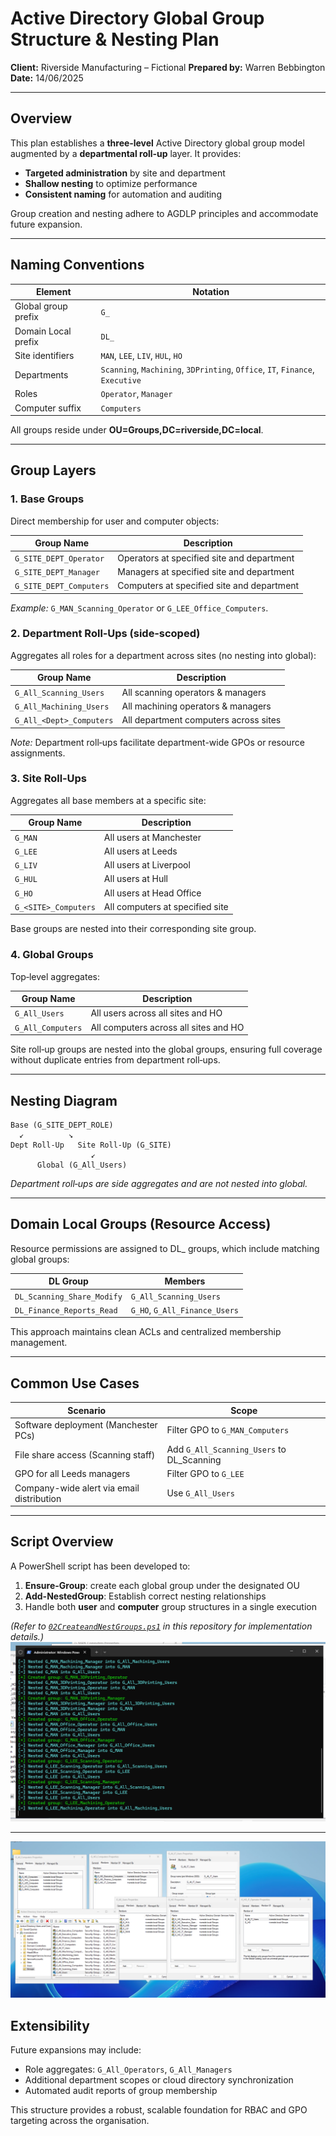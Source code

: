 # Active Directory Global Group Structure & Nesting Plan

**Client:** Riverside Manufacturing – Fictional
**Prepared by:** Warren Bebbington
**Date:** 14/06/2025

---

## Overview

This plan establishes a **three‑level** Active Directory global group model augmented by a **departmental roll‑up** layer. It provides:

* **Targeted administration** by site and department
* **Shallow nesting** to optimize performance
* **Consistent naming** for automation and auditing

Group creation and nesting adhere to AGDLP principles and accommodate future expansion.

---

## Naming Conventions

| Element             | Notation                                                                      |
| ------------------- | ----------------------------------------------------------------------------- |
| Global group prefix | `G_`                                                                          |
| Domain Local prefix | `DL_`                                                                         |
| Site identifiers    | `MAN`, `LEE`, `LIV`, `HUL`, `HO`                                              |
| Departments         | `Scanning`, `Machining`, `3DPrinting`, `Office`, `IT`, `Finance`, `Executive` |
| Roles               | `Operator`, `Manager`                                                         |
| Computer suffix     | `Computers`                                                                   |

All groups reside under **OU=Groups,DC=riverside,DC=local**.

---

## Group Layers

### 1. Base Groups

Direct membership for user and computer objects:

| Group Name              | Description                                |
| ----------------------- | ------------------------------------------ |
| `G_SITE_DEPT_Operator`  | Operators at specified site and department |
| `G_SITE_DEPT_Manager`   | Managers at specified site and department  |
| `G_SITE_DEPT_Computers` | Computers at specified site and department |

*Example:* `G_MAN_Scanning_Operator` or `G_LEE_Office_Computers`.

### 2. Department Roll‑Ups (side‑scoped)

Aggregates all roles for a department across sites (no nesting into global):

| Group Name               | Description                           |
| ------------------------ | ------------------------------------- |
| `G_All_Scanning_Users`   | All scanning operators & managers     |
| `G_All_Machining_Users`  | All machining operators & managers    |
| `G_All_<Dept>_Computers` | All department computers across sites |

*Note:* Department roll‑ups facilitate department-wide GPOs or resource assignments.

### 3. Site Roll‑Ups

Aggregates all base members at a specific site:

| Group Name           | Description                     |
| -------------------- | ------------------------------- |
| `G_MAN`              | All users at Manchester         |
| `G_LEE`              | All users at Leeds              |
| `G_LIV`              | All users at Liverpool          |
| `G_HUL`              | All users at Hull               |
| `G_HO`               | All users at Head Office        |
| `G_<SITE>_Computers` | All computers at specified site |

Base groups are nested into their corresponding site group.

### 4. Global Groups

Top‑level aggregates:

| Group Name        | Description                           |
| ----------------- | ------------------------------------- |
| `G_All_Users`     | All users across all sites and HO     |
| `G_All_Computers` | All computers across all sites and HO |

Site roll‑up groups are nested into the global groups, ensuring full coverage without duplicate entries from department roll‑ups.

---

## Nesting Diagram

```
Base (G_SITE_DEPT_ROLE)
  ↙          ↘
Dept Roll-Up   Site Roll-Up (G_SITE)
                  ↙
      Global (G_All_Users)
```

*Department roll‑ups are side aggregates and are not nested into global.*

---

## Domain Local Groups (Resource Access)

Resource permissions are assigned to DL_ groups, which include matching global groups:

| DL Group                   | Members                       |
| -------------------------- | ----------------------------- |
| `DL_Scanning_Share_Modify` | `G_All_Scanning_Users`        |
| `DL_Finance_Reports_Read`  | `G_HO`, `G_All_Finance_Users` |

This approach maintains clean ACLs and centralized membership management.

---

## Common Use Cases

| Scenario                                  | Scope                                      |
| ----------------------------------------- | ------------------------------------------ |
| Software deployment (Manchester PCs)      | Filter GPO to `G_MAN_Computers`            |
| File share access (Scanning staff)        | Add `G_All_Scanning_Users` to DL\_Scanning |
| GPO for all Leeds managers                | Filter GPO to `G_LEE`                      |
| Company-wide alert via email distribution | Use `G_All_Users`                          |

---

## Script Overview

A PowerShell script has been developed to:

1. **Ensure-Group**: create each global group under the designated OU
2. **Add-NestedGroup**: Establish correct nesting relationships
3. Handle both **user** and **computer** group structures in a single execution

*(Refer to [`02CreateandNestGroups.ps1`](build-scripts/02CreateandNestGroups.ps1) in this repository for implementation details.)*
![Groups Creation Script](images/CreateGroups.png)

---

![AD Group Structure](images/ADGroupStructure.png)
## Extensibility

Future expansions may include:

* Role aggregates: `G_All_Operators`, `G_All_Managers`
* Additional department scopes or cloud directory synchronization
* Automated audit reports of group membership

This structure provides a robust, scalable foundation for RBAC and GPO targeting across the organisation.
